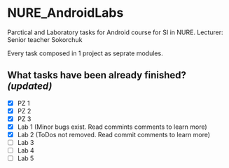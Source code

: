 # NURE_AndroidLabs
Parctical and Laboratory tasks for Android course for SI in NURE. Lecturer: Senior teacher Sokorchuk

Every task composed in 1 project as seprate modules.

## What tasks have been already finished? *(updated)*
- [x] PZ 1
- [x] PZ 2
- [x] PZ 3
- [x] Lab 1 (Minor bugs exist. Read commints comments to learn more)
- [x] Lab 2 (ToDos not removed. Read commit comments to learn more) 
- [ ] Lab 3
- [ ] Lab 4
- [ ] Lab 5

